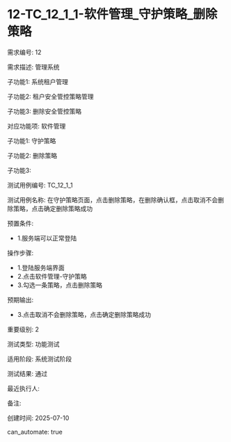 # 12-TC_12_1_1-软件管理_守护策略_删除策略

需求编号: 12

需求描述: 管理系统

子功能1: 系统租户管理

子功能2: 租户安全管控策略管理

子功能3: 删除安全管控策略


对应功能项: 软件管理

子功能1: 守护策略

子功能2: 删除策略

子功能3: 


测试用例编号: TC_12_1_1

测试用例名称: 在守护策略页面，点击删除策略，在删除确认框，点击取消不会删除策略，点击确定删除策略成功

预置条件:
- 1.服务端可以正常登陆

操作步骤:
- 1.登陆服务端界面
- 2.点击软件管理-守护策略
- 3.勾选一条策略，点击删除策略

预期输出:
- 3.点击取消不会删除策略，点击确定删除策略成功

重要级别: 2

测试类型: 功能测试

适用阶段: 系统测试阶段

测试结果: 通过

最近执行人: 

备注: 

创建时间: 2025-07-10

can_automate: true
